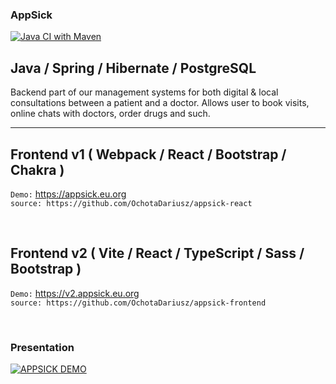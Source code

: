 ### AppSick

[![Java CI with Maven](https://github.com/szopszop/appsick/actions/workflows/maven.yml/badge.svg)](https://github.com/szopszop/appsick/actions/workflows/maven.yml)

## Java / Spring / Hibernate / PostgreSQL

Backend part of our management systems for both digital & local consultations between a patient and a doctor.  Allows user to book visits, online chats with doctors, order drugs and such.

<hr />

## Frontend v1 ( Webpack / React / Bootstrap / Chakra )

`Demo:` https://appsick.eu.org <br />
`source: https://github.com/OchotaDariusz/appsick-react`

<br />

## Frontend v2 ( Vite / React / TypeScript / Sass / Bootstrap )

`Demo:` https://v2.appsick.eu.org <br />
`source: https://github.com/OchotaDariusz/appsick-frontend`

<br />

### Presentation

[![APPSICK DEMO](https://img.youtube.com/vi/lisbaJT8LfU/0.jpg)](https://www.youtube.com/watch?v=lisbaJT8LfU)
